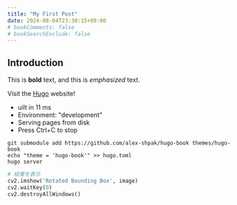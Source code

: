 ```yaml
---
title: "My First Post"
date: 2024-08-04T23:30:15+09:00
# bookComments: false
# bookSearchExclude: false
---
```


## Introduction

This is **bold** text, and this is *emphasized* text.

Visit the [Hugo](https://gohugo.io) website!


- uilt in 11 ms
- Environment: "development"
- Serving pages from disk
- Press Ctrl+C to stop

```shell
git submodule add https://github.com/alex-shpak/hugo-book themes/hugo-book
echo "theme = 'hugo-book'" >> hugo.toml
hugo server
```

```python
# 結果を表示
cv2.imshow('Rotated Bounding Box', image)
cv2.waitKey(0)
cv2.destroyAllWindows()
```